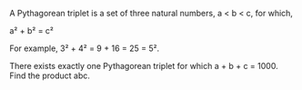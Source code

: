 A Pythagorean triplet is a set of three natural numbers, a < b < c, for which,

a² + b² = c²

For example, 3² + 4² = 9 + 16 = 25 = 5².

There exists exactly one Pythagorean triplet for which a + b + c = 1000.
Find the product abc.
